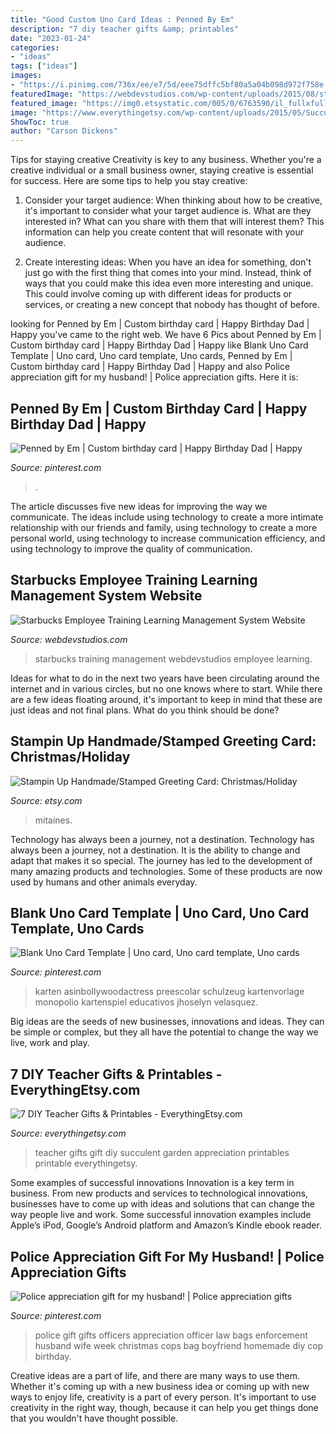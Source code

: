 ```yaml
---
title: "Good Custom Uno Card Ideas : Penned By Em"
description: "7 diy teacher gifts &amp; printables"
date: "2023-01-24"
categories:
- "ideas"
tags: ["ideas"]
images:
- "https://i.pinimg.com/736x/ee/e7/5d/eee75dffc5bf80a5a04b098d972f758e.jpg"
featuredImage: "https://webdevstudios.com/wp-content/uploads/2015/08/starbucks-fb.jpg"
featured_image: "https://img0.etsystatic.com/005/0/6763590/il_fullxfull.380131408_m81d.jpg"
image: "https://www.everythingetsy.com/wp-content/uploads/2015/05/Succulent-Garden-Teacher-Gift.png"
ShowToc: true
author: "Carson Dickens"
---
```



Tips for staying creative
Creativity is key to any business. Whether you're a creative individual or a small business owner, staying creative is essential for success. Here are some tips to help you stay creative: 
1. Consider your target audience: When thinking about how to be creative, it's important to consider what your target audience is. What are they interested in? What can you share with them that will interest them? This information can help you create content that will resonate with your audience. 

2. Create interesting ideas: When you have an idea for something, don't just go with the first thing that comes into your mind. Instead, think of ways that you could make this idea even more interesting and unique. This could involve coming up with different ideas for products or services, or creating a new concept that nobody has thought of before. 


	

		
looking for Penned by Em | Custom birthday card | Happy Birthday Dad | Happy you've came to the right web. We have 6 Pics about Penned by Em | Custom birthday card | Happy Birthday Dad | Happy like Blank Uno Card Template | Uno card, Uno card template, Uno cards, Penned by Em | Custom birthday card | Happy Birthday Dad | Happy and also Police appreciation gift for my husband! | Police appreciation gifts. Here it is:
		
    
## Penned By Em | Custom Birthday Card | Happy Birthday Dad | Happy

<img loading=lazy src="https://i.pinimg.com/736x/ee/e7/5d/eee75dffc5bf80a5a04b098d972f758e.jpg" onerror="this.onerror=null;this.src='https://tse3.mm.bing.net/th?id=OIP.8ZIeV932L_JR4iLl30DK5QHaHa&amp;pid=15.1';" alt="Penned by Em | Custom birthday card | Happy Birthday Dad | Happy">

_Source: pinterest.com_

>. 

	

The article discusses five new ideas for improving the way we communicate. The ideas include using technology to create a more intimate relationship with our friends and family, using technology to create a more personal world, using technology to increase communication efficiency, and using technology to improve the quality of communication.

    
## Starbucks Employee Training Learning Management System Website

<img loading=lazy src="https://webdevstudios.com/wp-content/uploads/2015/08/starbucks-fb.jpg" onerror="this.onerror=null;this.src='https://tse4.mm.bing.net/th?id=OIP.GSuUIJg9zv0Icn2TV_KlagHaD4&amp;pid=15.1';" alt="Starbucks Employee Training Learning Management System Website">

_Source: webdevstudios.com_

>starbucks training management webdevstudios employee learning. 

	

Ideas for what to do in the next two years have been circulating around the internet and in various circles, but no one knows where to start. While there are a few ideas floating around, it's important to keep in mind that these are just ideas and not final plans. What do you think should be done?

    
## Stampin Up Handmade/Stamped Greeting Card: Christmas/Holiday

<img loading=lazy src="https://img0.etsystatic.com/005/0/6763590/il_fullxfull.380131408_m81d.jpg" onerror="this.onerror=null;this.src='https://tse4.mm.bing.net/th?id=OIP.3vu9ctsyTYzuNv9eN37PJQHaJ4&amp;pid=15.1';" alt="Stampin Up Handmade/Stamped Greeting Card: Christmas/Holiday">

_Source: etsy.com_

>mitaines. 

	

Technology has always been a journey, not a destination.
Technology has always been a journey, not a destination. It is the ability to change and adapt that makes it so special. The journey has led to the development of many amazing products and technologies. Some of these products are now used by humans and other animals everyday.

    
## Blank Uno Card Template | Uno Card, Uno Card Template, Uno Cards

<img loading=lazy src="https://i.pinimg.com/736x/e2/4a/83/e24a8323d8fd8e50568c18c18c93392e.jpg" onerror="this.onerror=null;this.src='https://tse4.mm.bing.net/th?id=OIP.Z5FezzJeB-T2RGOBQ34K6gAAAA&amp;pid=15.1';" alt="Blank Uno Card Template | Uno card, Uno card template, Uno cards">

_Source: pinterest.com_

>karten asinbollywoodactress preescolar schulzeug kartenvorlage monopolio kartenspiel educativos jhoselyn velasquez. 

	

Big ideas are the seeds of new businesses, innovations and ideas. They can be simple or complex, but they all have the potential to change the way we live, work and play.

    
## 7 DIY Teacher Gifts &amp; Printables - EverythingEtsy.com

<img loading=lazy src="https://www.everythingetsy.com/wp-content/uploads/2015/05/Succulent-Garden-Teacher-Gift.png" onerror="this.onerror=null;this.src='https://tse3.mm.bing.net/th?id=OIP.gUQYLuhxIvse4KsX-72G5gHaLM&amp;pid=15.1';" alt="7 DIY Teacher Gifts &amp; Printables - EverythingEtsy.com">

_Source: everythingetsy.com_

>teacher gifts gift diy succulent garden appreciation printables printable everythingetsy. 

	

Some examples of successful innovations
Innovation is a key term in business. From new products and services to technological innovations, businesses have to come up with ideas and solutions that can change the way people live and work. Some successful innovation examples include Apple’s iPod, Google’s Android platform and Amazon’s Kindle ebook reader.

    
## Police Appreciation Gift For My Husband! | Police Appreciation Gifts

<img loading=lazy src="https://i.pinimg.com/originals/20/37/5e/20375e5715c91f894f3fbd096edf68e2.jpg" onerror="this.onerror=null;this.src='https://tse4.mm.bing.net/th?id=OIP.2i7V9y8nEcxGjWARnEVM1wHaNK&amp;pid=15.1';" alt="Police appreciation gift for my husband! | Police appreciation gifts">

_Source: pinterest.com_

>police gift gifts officers appreciation officer law bags enforcement husband wife week christmas cops bag boyfriend homemade diy cop birthday. 

	

Creative ideas are a part of life, and there are many ways to use them. Whether it's coming up with a new business idea or coming up with new ways to enjoy life, creativity is a part of every person. It's important to use creativity in the right way, though, because it can help you get things done that you wouldn't have thought possible.

